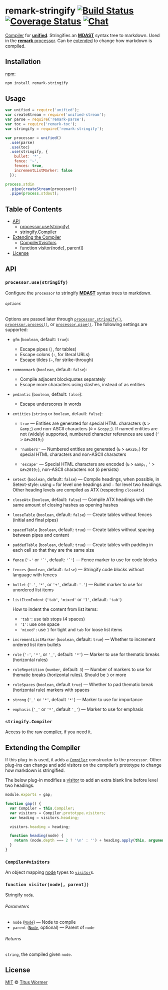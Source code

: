 # remark-stringify [![Build Status][build-badge]][build-status] [![Coverage Status][coverage-badge]][coverage-status] [![Chat][chat-badge]][chat]

[Compiler][] for [**unified**][unified].  Stringifies an
[**MDAST**][mdast] syntax tree to markdown.  Used in the [**remark**
processor][processor].  Can be [extended][extend] to change how
markdown is compiled.

## Installation

[npm][]:

```sh
npm install remark-stringify
```

## Usage

```js
var unified = require('unified');
var createStream = require('unified-stream');
var parse = require('remark-parse');
var toc = require('remark-toc');
var stringify = require('remark-stringify');

var processor = unified()
  .use(parse)
  .use(toc)
  .use(stringify, {
    bullet: '*',
    fence: '~',
    fences: true,
    incrementListMarker: false
  });

process.stdin
  .pipe(createStream(processor))
  .pipe(process.stdout);
```

## Table of Contents

*   [API](#api)
    *   [processor.use(stringify)](#processorusestringify)
    *   [stringify.Compiler](#stringifycompiler)
*   [Extending the Compiler](#extending-the-compiler)
    *   [Compiler#visitors](#compilervisitors)
    *   [function visitor(node\[, parent\])](#function-visitornode-parent)
*   [License](#license)

## API

### `processor.use(stringify)`

Configure the `processor` to stringify [**MDAST**][mdast] syntax trees
to markdown.

###### `options`

Options are passed later through [`processor.stringify()`][stringify],
[`processor.process()`][process], or [`processor.pipe()`][pipe].
The following settings are supported:

*   `gfm` (`boolean`, default: `true`):
    *   Escape pipes (`|`, for tables)
    *   Escape colons (`:`, for literal URLs)
    *   Escape tildes (`~`, for strike-through)
*   `commonmark` (`boolean`, default: `false`):
    *   Compile adjacent blockquotes separately
    *   Escape more characters using slashes, instead of as entities
*   `pedantic` (`boolean`, default: `false`):
    *   Escape underscores in words
*   `entities` (`string` or `boolean`, default: `false`):

    *   `true` — Entities are generated for special HTML characters
        (`&` > `&amp;`) and non-ASCII characters (`©` > `&copy;`).
        If named entities are not (widely) supported, numbered character
        references are used (`’` > `&#x2019;`)

    *   `'numbers'` — Numbered entities are generated (`&` > `&#x26;`)
        for special HTML characters and non-ASCII characters

    *   `'escape'` — Special HTML characters are encoded (`&` >
        `&amp;`, `’` > `&#x2019;`), non-ASCII characters not (ö persists)

*   `setext` (`boolean`, default: `false`)
    — Compile headings, when possible, in Setext-style: using `=` for
    level one headings and `-` for level two headings.  Other heading
    levels are compiled as ATX (respecting `closeAtx`)
*   `closeAtx` (`boolean`, default: `false`)
    — Compile ATX headings with the same amount of closing hashes as
    opening hashes
*   `looseTable` (`boolean`, default: `false`)
    — Create tables without fences (initial and final pipes)
*   `spacedTable` (`boolean`, default: `true`)
    — Create tables without spacing between pipes and content
*   `paddedTable` (`boolean`, default: `true`)
    — Create tables with padding in each cell so that they are the same size
*   `fence` (`'~'` or ``'`'``, default: ``'`'``)
    — Fence marker to use for code blocks
*   `fences` (`boolean`, default: `false`)
    — Stringify code blocks without language with fences
*   `bullet` (`'-'`, `'*'`, or `'+'`, default: `'-'`)
    — Bullet marker to use for unordered list items
*   `listItemIndent` (`'tab'`, `'mixed'` or `'1'`, default: `'tab'`)

    How to indent the content from list items:

    *   `'tab'`: use tab stops (4 spaces)
    *   `'1'`: use one space
    *   `'mixed'`: use `1` for tight and `tab` for loose list items

*   `incrementListMarker` (`boolean`, default: `true`)
    — Whether to increment ordered list item bullets
*   `rule` (`'-'`, `'*'`, or `'_'`, default: `'*'`)
    — Marker to use for thematic breaks (horizontal rules)
*   `ruleRepetition` (`number`, default: `3`)
    — Number of markers to use for thematic breaks (horizontal rules).
    Should be `3` or more
*   `ruleSpaces` (`boolean`, default `true`)
    — Whether to pad thematic break (horizontal rule) markers with
    spaces
*   `strong` (`'_'` or `'*'`, default `'*'`)
    — Marker to use for importance
*   `emphasis` (`'_'` or `'*'`, default `'_'`)
    — Marker to use for emphasis

### `stringify.Compiler`

Access to the raw [compiler][], if you need it.

## Extending the Compiler

If this plug-in is used, it adds a [`Compiler`][compiler] constructor
to the `processor`.  Other plug-ins can change and add visitors on
the compiler’s prototype to change how markdown is stringified.

The below plug-in modifies a [visitor][] to add an extra blank line
before level two headings.

```js
module.exports = gap;

function gap() {
  var Compiler = this.Compiler;
  var visitors = Compiler.prototype.visitors;
  var heading = visitors.heading;

  visitors.heading = heading;

  function heading(node) {
    return (node.depth === 2 ? '\n' : '') + heading.apply(this, arguments);
  }
}
```

### `Compiler#visitors`

An object mapping [node][] types to [`visitor`][visitor]s.

### `function visitor(node[, parent])`

Stringify `node`.

###### Parameters

*   `node` ([`Node`][node]) — Node to compile
*   `parent` ([`Node`][node], optional) — Parent of `node`

###### Returns

`string`, the compiled given `node`.

## License

[MIT][license] © [Titus Wormer][author]

<!-- Definitions -->

[build-badge]: https://img.shields.io/travis/wooorm/remark.svg

[build-status]: https://travis-ci.org/wooorm/remark

[coverage-badge]: https://img.shields.io/codecov/c/github/wooorm/remark.svg

[coverage-status]: https://codecov.io/github/wooorm/remark

[chat-badge]: https://img.shields.io/gitter/room/wooorm/remark.svg

[chat]: https://gitter.im/wooorm/remark

[license]: https://github.com/wooorm/remark/blob/master/LICENSE

[author]: http://wooorm.com

[npm]: https://docs.npmjs.com/cli/install

[unified]: https://github.com/wooorm/unified

[processor]: https://github.com/wooorm/remark

[stringify]: https://github.com/wooorm/unified#processorstringifynode-filevalue-options

[process]: https://github.com/wooorm/unified#processorprocessfilevalue-options-done

[pipe]: https://github.com/wooorm/unified#processorpipestream-options

[compiler]: https://github.com/wooorm/unified#processorcompiler

[mdast]: https://github.com/wooorm/mdast

[node]: https://github.com/wooorm/unist#node

[extend]: #extending-the-compiler

[visitor]: #function-visitornode-parent

